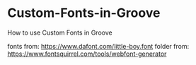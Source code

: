 # Custom-Fonts-in-Groove
How to use Custom Fonts in Groove

fonts from: https://www.dafont.com/little-boy.font
folder from: https://www.fontsquirrel.com/tools/webfont-generator
